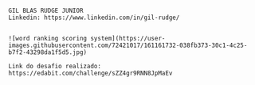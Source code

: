 


    GIL BLAS RUDGE JUNIOR
    Linkedin: https://www.linkedin.com/in/gil-rudge/
    
    
    ![word ranking scoring system](https://user-images.githubusercontent.com/72421017/161161732-038fb373-30c1-4c25-b7f2-43298da1f5d5.jpg)

    Link do desafio realizado: https://edabit.com/challenge/sZZ4gr9RNN8JpMaEv
    
